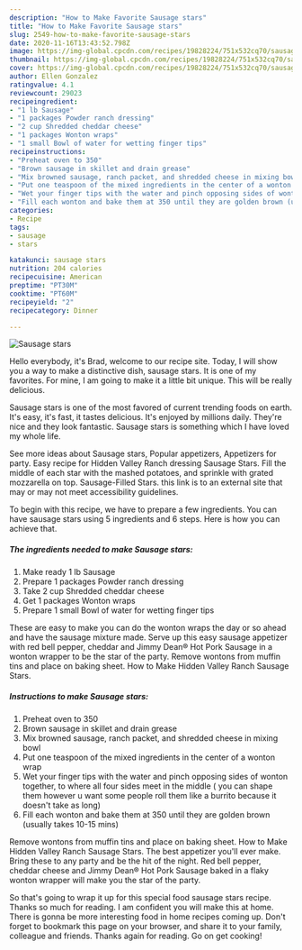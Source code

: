 ```yaml
---
description: "How to Make Favorite Sausage stars"
title: "How to Make Favorite Sausage stars"
slug: 2549-how-to-make-favorite-sausage-stars
date: 2020-11-16T13:43:52.798Z
image: https://img-global.cpcdn.com/recipes/19828224/751x532cq70/sausage-stars-recipe-main-photo.jpg
thumbnail: https://img-global.cpcdn.com/recipes/19828224/751x532cq70/sausage-stars-recipe-main-photo.jpg
cover: https://img-global.cpcdn.com/recipes/19828224/751x532cq70/sausage-stars-recipe-main-photo.jpg
author: Ellen Gonzalez
ratingvalue: 4.1
reviewcount: 29023
recipeingredient:
- "1 lb Sausage"
- "1 packages Powder ranch dressing"
- "2 cup Shredded cheddar cheese"
- "1 packages Wonton wraps"
- "1 small Bowl of water for wetting finger tips"
recipeinstructions:
- "Preheat oven to 350"
- "Brown sausage in skillet and drain grease"
- "Mix browned sausage, ranch packet, and shredded cheese in mixing bowl"
- "Put one teaspoon of the mixed ingredients in the center of a wonton wrap"
- "Wet your finger tips with the water and pinch opposing sides of wonton together, to where all four sides meet in the middle ( you can shape them however u want some people roll them like a burrito because it doesn&#39;t take as long)"
- "Fill each wonton and bake them at 350 until they are golden brown (usually takes 10-15 mins)"
categories:
- Recipe
tags:
- sausage
- stars

katakunci: sausage stars 
nutrition: 204 calories
recipecuisine: American
preptime: "PT30M"
cooktime: "PT60M"
recipeyield: "2"
recipecategory: Dinner

---
```



![Sausage stars](https://img-global.cpcdn.com/recipes/19828224/751x532cq70/sausage-stars-recipe-main-photo.jpg)

Hello everybody, it's Brad, welcome to our recipe site. Today, I will show you a way to make a distinctive dish, sausage stars. It is one of my favorites. For mine, I am going to make it a little bit unique. This will be really delicious.

Sausage stars is one of the most favored of current trending foods on earth. It's easy, it's fast, it tastes delicious. It's enjoyed by millions daily. They're nice and they look fantastic. Sausage stars is something which I have loved my whole life.

See more ideas about Sausage stars, Popular appetizers, Appetizers for party. Easy recipe for Hidden Valley Ranch dressing Sausage Stars. Fill the middle of each star with the mashed potatoes, and sprinkle with grated mozzarella on top. Sausage-Filled Stars. this link is to an external site that may or may not meet accessibility guidelines.


To begin with this recipe, we have to prepare a few ingredients. You can have sausage stars using 5 ingredients and 6 steps. Here is how you can achieve that.

<!--inarticleads1-->

##### The ingredients needed to make Sausage stars:

1. Make ready 1 lb Sausage
1. Prepare 1 packages Powder ranch dressing
1. Take 2 cup Shredded cheddar cheese
1. Get 1 packages Wonton wraps
1. Prepare 1 small Bowl of water for wetting finger tips


These are easy to make you can do the wonton wraps the day or so ahead and have the sausage mixture made. Serve up this easy sausage appetizer with red bell pepper, cheddar and Jimmy Dean® Hot Pork Sausage in a wonton wrapper to be the star of the party. Remove wontons from muffin tins and place on baking sheet. How to Make Hidden Valley Ranch Sausage Stars. 

<!--inarticleads2-->

##### Instructions to make Sausage stars:

1. Preheat oven to 350
1. Brown sausage in skillet and drain grease
1. Mix browned sausage, ranch packet, and shredded cheese in mixing bowl
1. Put one teaspoon of the mixed ingredients in the center of a wonton wrap
1. Wet your finger tips with the water and pinch opposing sides of wonton together, to where all four sides meet in the middle ( you can shape them however u want some people roll them like a burrito because it doesn&#39;t take as long)
1. Fill each wonton and bake them at 350 until they are golden brown (usually takes 10-15 mins)


Remove wontons from muffin tins and place on baking sheet. How to Make Hidden Valley Ranch Sausage Stars. The best appetizer you&#39;ll ever make. Bring these to any party and be the hit of the night. Red bell pepper, cheddar cheese and Jimmy Dean® Hot Pork Sausage baked in a flaky wonton wrapper will make you the star of the party. 

So that's going to wrap it up for this special food sausage stars recipe. Thanks so much for reading. I am confident you will make this at home. There is gonna be more interesting food in home recipes coming up. Don't forget to bookmark this page on your browser, and share it to your family, colleague and friends. Thanks again for reading. Go on get cooking!

